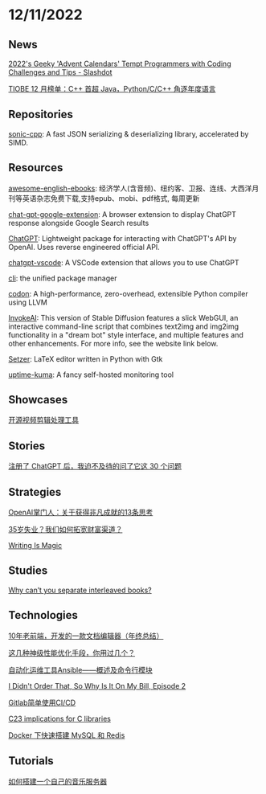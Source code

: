 # 12/11/2022

## News
[2022's Geeky 'Advent Calendars' Tempt Programmers with Coding Challenges and Tips - Slashdot](https://developers.slashdot.org/story/22/12/05/0629239/2022s-geeky-advent-calendars-tempt-programmers-with-coding-challenges-and-tips)

[TIOBE 12 月榜单：C++ 首超 Java，Python/C/C++ 角逐年度语言](https://www.oschina.net/news/220684/tiobe-index-202212)

## Repositories
[sonic-cpp](https://github.com/bytedance/sonic-cpp): A fast JSON serializing & deserializing library, accelerated by SIMD.

## Resources
[awesome-english-ebooks](https://github.com/hehonghui/awesome-english-ebooks): 经济学人(含音频)、纽约客、卫报、连线、大西洋月刊等英语杂志免费下载,支持epub、mobi、pdf格式, 每周更新

[chat-gpt-google-extension](https://github.com/wong2/chat-gpt-google-extension): A browser extension to display ChatGPT response alongside Google Search results

[ChatGPT](https://github.com/acheong08/ChatGPT): Lightweight package for interacting with ChatGPT's API by OpenAI. Uses reverse engineered official API.

[chatgpt-vscode](https://github.com/mpociot/chatgpt-vscode): A VSCode extension that allows you to use ChatGPT

[cli](https://github.com/teaxyz/cli): the unified package manager

[codon](https://github.com/exaloop/codon): A high-performance, zero-overhead, extensible Python compiler using LLVM

[InvokeAI](https://github.com/invoke-ai/InvokeAI): This version of Stable Diffusion features a slick WebGUI, an interactive command-line script that combines text2img and img2img functionality in a "dream bot" style interface, and multiple features and other enhancements. For more info, see the website link below.

[Setzer](https://github.com/cvfosammmm/Setzer): LaTeX editor written in Python with Gtk

[uptime-kuma](https://github.com/louislam/uptime-kuma): A fancy self-hosted monitoring tool

## Showcases
[开源视频剪辑处理工具](https://www.oschina.net/project/awesome?columnId=37)

## Stories
[注册了 ChatGPT 后，我迫不及待的问了它这 30 个问题](https://juejin.cn/post/7174725650991808572)

## Strategies
[OpenAI掌门人：关于获得非凡成就的13条思考](https://mp.weixin.qq.com/s/s3m96WG1n-PX7-p5LgkQsA)

[35岁失业？我们如何拓宽财富渠道？](https://mp.weixin.qq.com/s/xX_SA421GyentshYVVl3eQ)

[Writing Is Magic](https://brooker.co.za/blog/2022/11/08/writing.html)

## Studies
[Why can’t you separate interleaved books?](https://fermatslibrary.com/s/why-can-t-you-separate-interleaved-books-#email-newsletter)

## Technologies
[10年老前端，开发的一款文档编辑器（年终总结）](https://juejin.cn/post/7172975010724708389)

[这几种神级性能优化手段，你用过几个？](https://mp.weixin.qq.com/s/3jlATYwE9PNdz0peptZBIg)

[自动化运维工具Ansible——概述及命令行模块](https://juejin.cn/post/7173631447453859876)

[I Didn't Order That, So Why Is It On My Bill, Episode 2](https://ridiculousfish.com/blog/posts/i-didnt-order-that-so-why-is-it-on-my-bill-episode-2.html)

[Gitlab简单使用CI/CD](https://mp.weixin.qq.com/s/ZhiBFFaFEhn1SfdmhMp7PA)

[C23 implications for C libraries](https://gustedt.gitlabpages.inria.fr/c23-library/)

[Docker 下快速搭建 MySQL 和 Redis](https://mp.weixin.qq.com/s/zomTcgKtuH2_HF7Zaswkow)

## Tutorials
[如何搭建一个自己的音乐服务器](https://mp.weixin.qq.com/s?__biz=MzI1MDIxNjQ1OQ==&mid=2247485070&idx=1&sn=0b2a4f5052243c826da3b5a781ea6976&chksm=e984efeadef366fce1fc724b8f268c78ee28d67337b928d0381186f031c31d4a97589860e3f3&token=1995434542&lang=zh_CN#rd)
